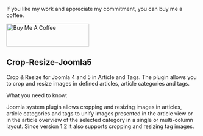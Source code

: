 <p>If you like my work and appreciate my commitment, you can buy me a coffee.</p>
<p><a href="https://www.buymeacoffee.com/mixmint" target="_blank" rel="noopener"><img src="https://cdn.buymeacoffee.com/buttons/v2/default-yellow.png" alt="Buy Me A Coffee" style="height: 60px !important; width: 217px !important;" /></a></p>
<h2>Crop-Resize-Joomla5</h2>
<p>Crop &amp; Resize for Joomla 4 and 5 in Article and Tags. The plugin allows you to crop and resize images in defined articles, article categories and tags.</p>
<p>What you need to know:</p>
<p>Joomla system plugin allows cropping and resizing images in articles, article categories and tags to unify images presented in the article view or in the article overview of the selected category in a single or multi-column layout. Since version 1.2 it also supports cropping and resizing tag images.</p>
